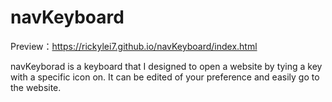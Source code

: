 # navKeyboard
Preview：https://rickylei7.github.io/navKeyboard/index.html

navKeyborad is a keyboard that I designed to open a website by tying a key with a specific icon on. It can be edited of your preference and easily go to the website. 
